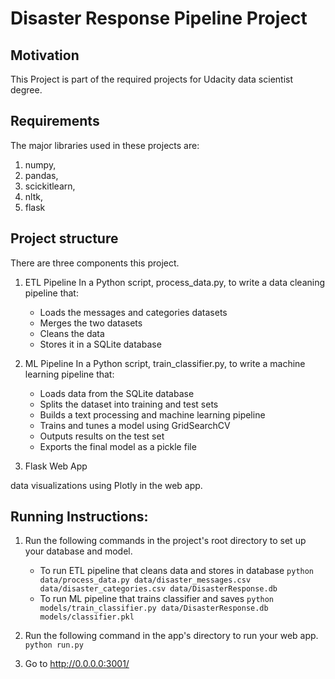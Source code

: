 # Disaster Response Pipeline Project

## Motivation

This Project is part of the required  projects for Udacity data scientist degree.

## Requirements

The major libraries used in these projects are:
1. numpy,
2. pandas,
3. scickitlearn,
4. nltk,
5. flask


## Project structure
There are three components this project.

1. ETL Pipeline
In a Python script, process_data.py, to write a data cleaning pipeline that:

    - Loads the messages and categories datasets
    - Merges the two datasets
    - Cleans the data
    - Stores it in a SQLite database

2. ML Pipeline
In a Python script, train_classifier.py, to write a machine learning pipeline that:

    - Loads data from the SQLite database
    - Splits the dataset into training and test sets
    - Builds a text processing and machine learning pipeline
    - Trains and tunes a model using GridSearchCV
    - Outputs results on the test set
    - Exports the final model as a pickle file

3. Flask Web App

data visualizations using Plotly in the web app.

## Running Instructions:
1. Run the following commands in the project's root directory to set up your database and model.

    - To run ETL pipeline that cleans data and stores in database
        `python data/process_data.py data/disaster_messages.csv data/disaster_categories.csv data/DisasterResponse.db`
    - To run ML pipeline that trains classifier and saves
        `python models/train_classifier.py data/DisasterResponse.db models/classifier.pkl`

2. Run the following command in the app's directory to run your web app.
    `python run.py`

3. Go to http://0.0.0.0:3001/
